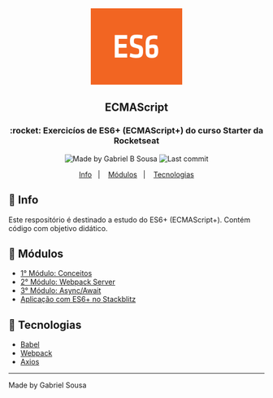 <div align="center">
   <img src="../../.github/images/es6.png" width="180px" height="150px">    
</div>

<h2 align="center">
  ECMAScript
</h2>

<h3 align="center">
  :rocket: Exercicíos de ES6+ (ECMAScript+) do curso Starter da Rocketseat  
</h3>

<p align="center" >    
  <img alt="Made by Gabriel B Sousa" src="https://img.shields.io/static/v1?label=made%20by&message=Gabriel%20Sousa&color=202024&style=flat-square">  

  <img alt="Last commit" src="https://img.shields.io/github/last-commit/gabrielbudke/starter?color=202024&style=flat-square">
</p>

<p align="center">
  <a href="#pushpin-info">Info</a>&nbsp;&nbsp;&nbsp;|&nbsp;&nbsp;&nbsp;
  <a href="#open_file_folder-modulos">Módulos</a>&nbsp;&nbsp;&nbsp;|&nbsp;&nbsp;&nbsp;  
  <a href="#rocket-tecnologias">Tecnologias</a>
</p>


## :pushpin: Info

Este respositório é destinado a estudo do ES6+ (ECMAScript+). Contém código com objetivo didático.

## :open_file_folder: Módulos

- [1° Módulo: Conceitos](https://github.com/gabrielbudke/starter/tree/master/src/es6/src/exercicios/modulo-01)
- [2° Módulo: Webpack Server](https://github.com/gabrielbudke/starter/tree/master/src/es6/src/exercicios/modulo-02)
- [3° Módulo: Async/Await](https://github.com/gabrielbudke/starter/tree/master/src/es6/src/exercicios/modulo-03)
- [Aplicação com ES6+ no Stackblitz](https://aplicacao-es6.stackblitz.io)

## :rocket: Tecnologias

- [Babel](https://babeljs.io/)
- [Webpack](https://webpack.js.org/)
- [Axios](https://github.com/axios/axios)
---
Made by Gabriel Sousa
